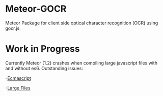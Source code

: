 # Meteor-GOCR
Meteor Package for client side optical character recognition (OCR) using gocr.js.

# Work in Progress
Currently Meteor (1.2) crashes when compiling large javascript files with and without es6. Outstanding issues:

-[Ecmascript](https://github.com/meteor/meteor/issues/5275)

-[Large Files](https://github.com/meteor/meteor/issues/5474)

